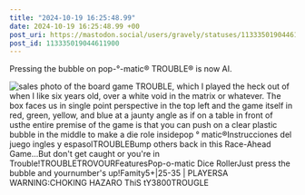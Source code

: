 ```yaml
---
title: "2024-10-19 16:25:48.99"
date: 2024-10-19 16:25:48.99 +00
post_uri: https://mastodon.social/users/gravely/statuses/113335019044611900
post_id: 113335019044611900
---
```

Pressing the bubble on pop-°-matic® TROUBLE® is now AI.


![sales photo of the board game TROUBLE, which I played the heck out of when I like six years old, over a white void in the matrix or whatever. The box faces us in single point perspective in the top left and the game itself in red, green, yellow, and blue at a jaunty angle as if on a table in front of usthe entire premise of the game is that you can push on a clear plastic bubble in the middle to make a die role insidepop ° matic®Instrucciones del juego ingles y espasolTROUBLEBump others back in this Race-Ahead Game...But don't get caught or you're in Trouble!TROUBLETROVOURFeaturesPop-o-matic Dice RollerJust press the bubble and yournumber's up!Famity5+|25-35 | PLAYERSA WARNING:CHOKING HAZARO ThiS tY3800TROUGLE](/images/113335018774907962.jpeg)

